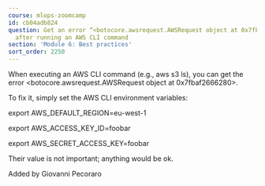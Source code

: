 ```yaml
---
course: mlops-zoomcamp
id: cb04adb824
question: Get an error “<botocore.awsrequest.AWSRequest object at 0x7fbaf2666280>”
  after running an AWS CLI command
section: 'Module 6: Best practices'
sort_order: 2250
---
```


When executing an AWS CLI command (e.g., aws s3 ls), you can get the error <botocore.awsrequest.AWSRequest object at 0x7fbaf2666280>.

To fix it, simply set the AWS CLI environment variables:

export AWS_DEFAULT_REGION=eu-west-1

export AWS_ACCESS_KEY_ID=foobar

export AWS_SECRET_ACCESS_KEY=foobar

Their value is not important; anything would be ok.

Added by Giovanni Pecoraro

